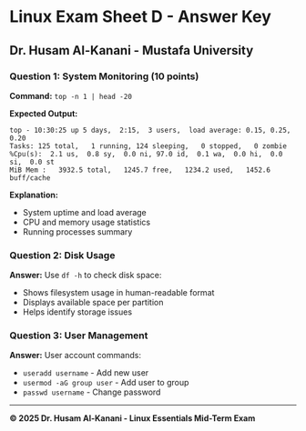 # Linux Exam Sheet D - Answer Key
## Dr. Husam Al-Kanani - Mustafa University

### Question 1: System Monitoring (10 points)
**Command:** `top -n 1 | head -20`

**Expected Output:**
```
top - 10:30:25 up 5 days,  2:15,  3 users,  load average: 0.15, 0.25, 0.20
Tasks: 125 total,   1 running, 124 sleeping,   0 stopped,   0 zombie
%Cpu(s):  2.1 us,  0.8 sy,  0.0 ni, 97.0 id,  0.1 wa,  0.0 hi,  0.0 si,  0.0 st
MiB Mem :   3932.5 total,   1245.7 free,   1234.2 used,   1452.6 buff/cache
```

**Explanation:**
- System uptime and load average
- CPU and memory usage statistics
- Running processes summary

### Question 2: Disk Usage
**Answer:** Use `df -h` to check disk space:
- Shows filesystem usage in human-readable format
- Displays available space per partition
- Helps identify storage issues

### Question 3: User Management
**Answer:** User account commands:
- `useradd username` - Add new user
- `usermod -aG group user` - Add user to group
- `passwd username` - Change password

---
**© 2025 Dr. Husam Al-Kanani - Linux Essentials Mid-Term Exam**